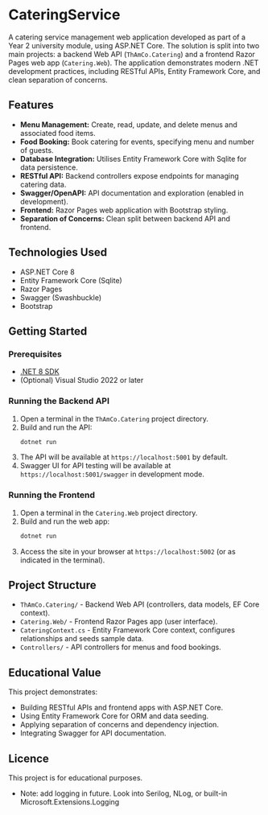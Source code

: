 # CateringService

A catering service management web application developed as part of a Year 2 university module, using ASP.NET Core. The solution is split into two main projects: a backend Web API (`ThAmCo.Catering`) and a frontend Razor Pages web app (`Catering.Web`). The application demonstrates modern .NET development practices, including RESTful APIs, Entity Framework Core, and clean separation of concerns.

## Features

- **Menu Management:** Create, read, update, and delete menus and associated food items.
- **Food Booking:** Book catering for events, specifying menu and number of guests.
- **Database Integration:** Utilises Entity Framework Core with Sqlite for data persistence.
- **RESTful API:** Backend controllers expose endpoints for managing catering data.
- **Swagger/OpenAPI:** API documentation and exploration (enabled in development).
- **Frontend:** Razor Pages web application with Bootstrap styling.
- **Separation of Concerns:** Clean split between backend API and frontend.

## Technologies Used

- ASP.NET Core 8
- Entity Framework Core (Sqlite)
- Razor Pages
- Swagger (Swashbuckle)
- Bootstrap

## Getting Started

### Prerequisites

- [.NET 8 SDK](https://dotnet.microsoft.com/download/dotnet/8.0)
- (Optional) Visual Studio 2022 or later

### Running the Backend API

1. Open a terminal in the `ThAmCo.Catering` project directory.
2. Build and run the API:
   ```bash
   dotnet run
   ```
3. The API will be available at `https://localhost:5001` by default.
4. Swagger UI for API testing will be available at `https://localhost:5001/swagger` in development mode.

### Running the Frontend

1. Open a terminal in the `Catering.Web` project directory.
2. Build and run the web app:
   ```bash
   dotnet run
   ```
3. Access the site in your browser at `https://localhost:5002` (or as indicated in the terminal).

## Project Structure

- `ThAmCo.Catering/` - Backend Web API (controllers, data models, EF Core context).
- `Catering.Web/` - Frontend Razor Pages app (user interface).
- `CateringContext.cs` - Entity Framework Core context, configures relationships and seeds sample data.
- `Controllers/` - API controllers for menus and food bookings.

## Educational Value

This project demonstrates:
- Building RESTful APIs and frontend apps with ASP.NET Core.
- Using Entity Framework Core for ORM and data seeding.
- Applying separation of concerns and dependency injection.
- Integrating Swagger for API documentation.

## Licence

This project is for educational purposes.


- Note: add logging in future. Look into Serilog, NLog, or built-in Microsoft.Extensions.Logging
